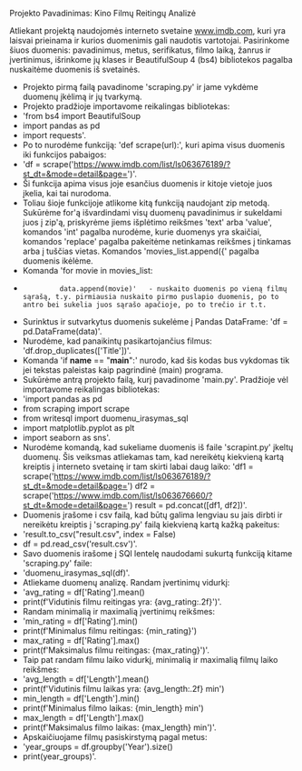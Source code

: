 Projekto Pavadinimas: Kino Filmų Reitingų Analizė

Atliekant projektą naudojomės interneto svetaine www.imdb.com, kuri yra laisvai prieinama ir kurios duomenimis gali naudotis vartotojai. Pasirinkome šiuos duomenis: pavadinimus, metus, serifikatus, filmo laiką, žanrus ir įvertinimus, išrinkome jų klases ir BeautifulSoup 4 (bs4) bibliotekos pagalba nuskaitėme duomenis iš svetainės. 
- Projekto pirmą failą pavadinome 'scraping.py' ir jame vykdėme duomenų įkėlimą ir jų tvarkymą.
- Projekto pradžioje importavome reikalingas bibliotekas:
- 'from bs4 import BeautifulSoup
- import pandas as pd
- import requests'.
- Po to nurodėme funkciją: 'def scrape(url):', kuri apima visus duomenis iki funkcijos pabaigos:
- 'df = scrape('https://www.imdb.com/list/ls063676189/?st_dt=&mode=detail&page=')'.
- Ši funkcija apima visus joje esančius duomenis ir kitoje vietoje juos įkelia, kai tai nurodoma.
- Toliau šioje funkcijoje atlikome kitą funkciją naudojant zip metodą. Sukūrėme for'ą išvardindami visų duomenų pavadinimus ir sukeldami juos į zip'ą, priskyrėme jiems išplėtimo reikšmes 'text' arba 'value', komandos 'int' pagalba nurodėme, kurie duomenys yra skaičiai, komandos 'replace' pagalba pakeitėme netinkamas reikšmes į tinkamas arba į tuščias vietas. Komandos 'movies_list.append({' pagalba duomenis ikėlėme.
- Komanda 'for movie in movies_list:
-              data.append(movie)'   - nuskaito duomenis po vieną filmų sąrašą, t.y. pirmiausia nuskaito pirmo puslapio duomenis, po to antro bei sukelia juos sąrašo apačioje, po to trečio ir t.t.
- Surinktus ir sutvarkytus duomenis sukelėme į Pandas DataFrame: 'df = pd.DataFrame(data)'.
- Nurodėme, kad panaikintų pasikartojančius filmus: 'df.drop_duplicates(['Title'])'.
- Komanda 'if __name__ == "__main__":' nurodo, kad šis kodas bus vykdomas tik jei tekstas paleistas kaip pagrindinė (main) programa.
- Sukūrėme antrą projekto failą, kurį pavadinome 'main.py'. Pradžioje vėl importavome reikalingas bibliotekas:
- 'import pandas as pd
- from scraping import scrape
- from writesql import duomenu_irasymas_sql
- import matplotlib.pyplot as plt
- import seaborn as sns'.
- Nurodėme komandą, kad sukeliame duomenis iš faile 'scrapint.py' įkeltų duomenų. Šis veiksmas atliekamas tam, kad nereikėtų kiekvieną kartą kreiptis į interneto svetainę ir tam skirti labai daug laiko:
'df1 = scrape('https://www.imdb.com/list/ls063676189/?st_dt=&mode=detail&page=')
df2 = scrape('https://www.imdb.com/list/ls063676660/?st_dt=&mode=detail&page=')
result = pd.concat([df1, df2])'.
- Duomenis įrašome i csv failą, kad būtų galima lengviau su jais dirbti ir nereikėtu kreiptis į 'scraping.py' failą kiekvieną kartą kažką pakeitus:
- 'result.to_csv("result.csv", index = False)
- df = pd.read_csv('result.csv')'.
- Savo duomenis irašome į SQl lentelę naudodami sukurtą funkciją kitame 'scraping.py' faile:
- 'duomenu_irasymas_sql(df)'.
- Atliekame duomenų analizę. Randam įvertinimų vidurkį:
- 'avg_rating = df['Rating'].mean()     
- print(f'Vidutinis filmu reitingas yra: {avg_rating:.2f}')'.
- Randam minimalią ir maximalią įvertinimų reikšmes:
- 'min_rating = df['Rating'].min()
- print(f'Minimalus filmu reitingas: {min_rating}')
- max_rating = df['Rating'].max()
- print(f'Maksimalus filmu reitingas: {max_rating}')'.
- Taip pat randam filmu laiko vidurkį, minimalią ir maximalią filmų laiko reikšmes:
- 'avg_length = df['Length'].mean()
- print(f'Vidutinis filmu laikas yra: {avg_length:.2f} min')
- min_length = df['Length'].min()
- print(f'Minimalus filmo laikas: {min_length} min')
- max_length = df['Length'].max()
- print(f'Maksimalus filmo laikas: {max_length} min')'.
- Apskaičiuojame filmų pasiskirstymą pagal metus:
- 'year_groups = df.groupby('Year').size()
-  print(year_groups)'.



